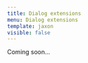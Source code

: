 ```yaml
---
title: Dialog extensions
menu: Dialog extensions
template: jaxon
visible: false
---
```


Coming soon...
